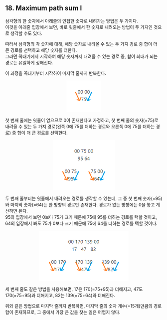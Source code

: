 ## 18. Maximum path sum I

삼각형의 한 숫자에서 아래줄의 인접한 숫자로 내려가는 방법은 두 가지다.<br>
이것을 아래줄 입장에서 보면, 바로 윗줄에서 한 숫자로 내려오는 방법이 두 가지인 것으로 생각할 수도 있다.

따라서 삼각형의 각 숫자에 대해, 해당 숫자로 내려올 수 있는 두 가지 경로 중 합이 더 큰 경로를 선택하고 해당 숫자를 더한다.<br>
그러면 꼭대기에서 시작하여 해당 숫자까지 내려올 수 있는 경로 중, 합이 최대가 되는 경로는 유일하게 정해진다.

이 과정을 꼭대기부터 시작하여 마지막 줄까지 반복한다.

<p align="center">
  <img src="./image1.png" width="110" height="100">
</p>

첫 번째 줄에는 윗줄이 없으므로 0이 존재한다고 가정하고, 첫 번째 줄의 숫자(=75)로 내려올 수 있는 두 가지 경로(왼쪽 0에 75를 더하는 경로와 오른쪽 0에 75를 더하는 경로) 중 합이 더 큰 경로를 선택한다.

<p align="center">
  <img src="./image2.png" width="198" height="160">
</p>

두 번째 줄부터는 윗줄에서 내려오는 경로를 생각할 수 있는데, 그 중 첫 번째 숫자(=95)와 마지막 숫자(=64)는 한 방향의 경로만 존재한다. 경로가 없는 방향에는 0을 놓고 계산하면 된다.<br>
95의 입장에서 보면 0보다 75가 크기 때문에 75에 95를 더하는 경로를 택할 것이고, 64의 입장에서 봐도 75가 0보다 크기 때문에 75에 64를 더하는 경로를 택할 것이다.

<p align="center">
  <img src="./image3.png" width="285" height="160">
</p>

세 번째 줄도 같은 방법을 사용해보면, 17은 170(=75+95)과 더해지고, 47도 170(=75+95)과 더해지고, 82는 139(=75+64)와 더해진다.

위와 같은 방법으로 마지막 줄까지 반복하면, 마지막 줄의 숫자 개수(=15개)만큼의 경로 합이 존재하므로, 그 중에서 가장 큰 값을 찾는 일은 어렵지 않다.
